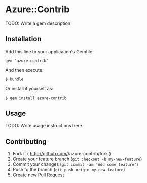 # Azure::Contrib

TODO: Write a gem description

## Installation

Add this line to your application's Gemfile:

    gem 'azure-contrib'

And then execute:

    $ bundle

Or install it yourself as:

    $ gem install azure-contrib

## Usage

TODO: Write usage instructions here

## Contributing

1. Fork it ( http://github.com/<my-github-username>/azure-contrib/fork )
2. Create your feature branch (`git checkout -b my-new-feature`)
3. Commit your changes (`git commit -am 'Add some feature'`)
4. Push to the branch (`git push origin my-new-feature`)
5. Create new Pull Request
